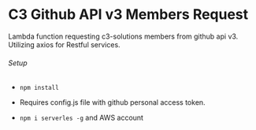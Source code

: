 # C3 Github API v3 Members Request

Lambda function requesting c3-solutions members from github api v3. Utilizing axios for Restful services.

###### Setup

* `npm install`

* Requires config.js file with github personal access token.

* `npm i serverles -g` and AWS account